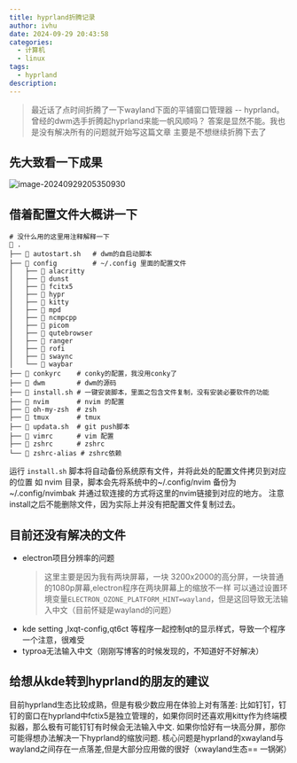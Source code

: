 ```yaml
---
title: hyprland折腾记录
author: ivhu
date: 2024-09-29 20:43:58
categories:
  - 计算机
  - linux
tags:
  - hyprland
description:
---
```


> 最近话了点时间折腾了一下wayland下面的平铺窗口管理器 -- hyprland。
> 曾经的dwm选手折腾起hyprland来能一帆风顺吗？ 答案是显然不能。我也是没有解决所有的问题就开始写这篇文章
> 主要是不想继续折腾下去了

## 先大致看一下成果

![image-20240929205350930](https://s2.loli.net/2024/09/29/meKEIP7BFNsVwOi.png)

## 借着配置文件大概讲一下

```
# 没什么用的这里用注释解释一下
 .
├──  autostart.sh   # dwm的自启动脚本
├──  config         # ~/.config 里面的配置文件
│   ├──  alacritty
│   ├──  dunst
│   ├──  fcitx5
│   ├──  hypr
│   ├──  kitty
│   ├──  mpd
│   ├──  ncmpcpp
│   ├──  picom
│   ├──  qutebrowser
│   ├──  ranger
│   ├──  rofi
│   ├──  swaync
│   └──  waybar
├──  conkyrc    # conky的配置，我没用conky了
├──  dwm        # dwm的源码
├──  install.sh # 一键安装脚本，里面之包含文件复制，没有安装必要软件的功能
├──  nvim       # nvim 的配置
├──  oh-my-zsh  # zsh
├──  tmux       # tmux
├──  updata.sh  # git push脚本
├──  vimrc      # vim 配置
├──  zshrc      # zshrc
└──  zshrc-alias # zshrc依赖
```

运行 `install.sh` 脚本将自动备份系统原有文件，并将此处的配置文件拷贝到对应的位置
如 nvim 目录，脚本会先将系统中的~/.config/nvim 备份为~/.config/nvimbak 并通过软连接的方式将这里的nvim链接到对应的地方。
注意install之后不能删除文件，因为实际上并没有把配置文件复制过去。

## 目前还没有解决的文件

- electron项目分辨率的问题
  > 这里主要是因为我有两块屏幕，一块 3200x2000的高分屏，一块普通的1080p屏幕,electron程序在两块屏幕上的缩放不一样
  > 可以通过设置环境变量`ELECTRON_OZONE_PLATFORM_HINT=wayland`，但是这回导致无法输入中文（目前怀疑是wayland的问题）
- kde setting ,lxqt-config,qt6ct 等程序一起控制qt的显示样式，导致一个程序一个注意，很难受
- typroa无法输入中文（刚刚写博客的时候发现的，不知道好不好解决）

## 给想从kde转到hyprland的朋友的建议

目前hyprland生态比较成熟，但是有极少数应用在体验上对有落差:
比如钉钉，钉钉的窗口在hyprland中fctix5是独立管理的，如果你同时还喜欢用kitty作为终端模拟器，那么极有可能钉钉有时候会无法输入中文.
如果你恰好有一块高分屏，那你可能得想办法解决一下hyprland的缩放问题.
核心问题是hyprland的xwayland与wayland之间存在一点落差,但是大部分应用做的很好（xwayland生态== 一锅粥）
